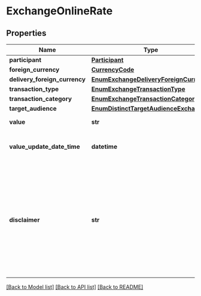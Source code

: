 # ExchangeOnlineRate

## Properties
Name | Type | Description | Notes
------------ | ------------- | ------------- | -------------
**participant** | [**Participant**](Participant.md) |  | 
**foreign_currency** | [**CurrencyCode**](CurrencyCode.md) |  | 
**delivery_foreign_currency** | [**EnumExchangeDeliveryForeignCurrency**](EnumExchangeDeliveryForeignCurrency.md) |  | 
**transaction_type** | [**EnumExchangeTransactionType**](EnumExchangeTransactionType.md) |  | 
**transaction_category** | [**EnumExchangeTransactionCategory**](EnumExchangeTransactionCategory.md) |  | 
**target_audience** | [**EnumDistinctTargetAudienceExchange**](EnumDistinctTargetAudienceExchange.md) |  | 
**value** | **str** | Valor da operação. | 
**value_update_date_time** | **datetime** | Data e hora da última atualização da cotação. | 
**disclaimer** | **str** | Disclaimer informando que a taxa apresentada é somente informativa, para a contratação de uma operação, deverá ser consultado o canal correspondente de cada instituição. | 

[[Back to Model list]](../README.md#documentation-for-models) [[Back to API list]](../README.md#documentation-for-api-endpoints) [[Back to README]](../README.md)

